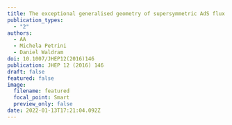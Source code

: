 ```yaml
---
title: The exceptional generalised geometry of supersymmetric AdS flux backgrounds
publication_types:
  - "2"
authors:
  - AA
  - Michela Petrini
  - Daniel Waldram
doi: 10.1007/JHEP12(2016)146
publication: JHEP 12 (2016) 146
draft: false
featured: false
image:
  filename: featured
  focal_point: Smart
  preview_only: false
date: 2022-01-13T17:21:04.092Z
---
```

